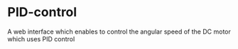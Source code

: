 # PID-control
A web interface which enables to control the angular speed of the  DC motor which uses PID control
